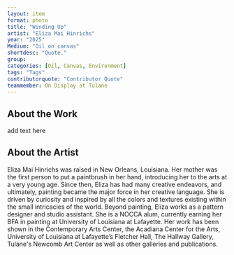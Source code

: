 ```yaml
---
layout: item
format: photo
title: "Winding Up"
artist: "Eliza Mai Hinrichs"
year: "2025"
Medium: "Oil on canvas"
shortdesc: "Quote."
group: 
categories: [Oil, Canvas, Environment]
tags: "Tags"
contributorquote: "Contributor Quote"
teammember: On Display at Tulane
---
```


## About the Work

add text here

## About the Artist

Eliza Mai Hinrichs was raised in New Orleans, Louisiana. Her mother was the first person to put a paintbrush in her hand, introducing her to the arts at a very young age. Since then, Eliza has had many creative endeavors, and ultimately, painting became the major force in her creative language. She is driven by curiosity and inspired by all the colors and textures existing within the small intricacies of the world. Beyond painting, Eliza works as a pattern designer and studio assistant. She is a NOCCA alum, currently earning her BFA in painting at University of Louisiana at Lafayette. Her work has been shown in the Contemporary Arts Center, the Acadiana Center for the Arts, University of Louisiana at Lafayette’s Fletcher Hall, The Hallway Gallery, Tulane's Newcomb Art Center as well as other galleries and publications. 
